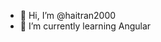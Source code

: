 - 👋 Hi, I’m @haitran2000
- 🌱 I’m currently learning Angular


<!---
haitran2000/haitran2000 is a ✨ special ✨ repository because its `README.md` (this file) appears on your GitHub profile.
You can click the Preview link to take a look at your changes.
--->

